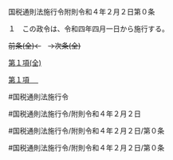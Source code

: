 国税通則法施行令附則令和４年２月２日第０条

１　この政令は、令和四年四月一日から施行する。

~~前条(全)←~~　~~→次条(全)~~

[第１項(全)](国税通則法施行＿令附則令和４年２月２日第０条第１項_.md)  

[第１項 　 ](国税通則法施行＿令附則令和４年２月２日第０条第１項.md)  

#国税通則法施行令

#国税通則法施行令/附則令和４年２月２日

#国税通則法施行令/附則令和４年２月２日/第０条

#国税通則法施行令/附則令和４年２月２日/第０条

